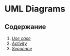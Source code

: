 # UML Diagrams 
## Содержание  
1. *[Use case](https://github.com/IamKPOLLI/Math-Battle/tree/master/Diagrams/Use%20Case)*
2. *[Activity](https://github.com/IamKPOLLI/Math-Battle/tree/master/Diagrams/Activity)*
3. *[Sequence](https://github.com/IamKPOLLI/Math-Battle/tree/master/Diagrams/Sequence)*
